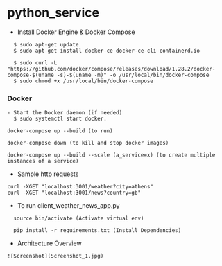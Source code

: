 # python_service

- Install Docker Engine & Docker Compose
```
  $ sudo apt-get update
  $ sudo apt-get install docker-ce docker-ce-cli containerd.io

  $ sudo curl -L "https://github.com/docker/compose/releases/download/1.28.2/docker-compose-$(uname -s)-$(uname -m)" -o /usr/local/bin/docker-compose
  $ sudo chmod +x /usr/local/bin/docker-compose
```
### Docker
```
- Start the Docker daemon (if needed)
  $ sudo systemctl start docker.

docker-compose up --build (to run)

docker-compose down (to kill and stop docker images)

docker-compose up --build --scale (a_service=x) (to create multiple instances of a service)
```

- Sample http requests
```
curl -XGET "localhost:3001/weather?city=athens"
curl -XGET "localhost:3001/news?country=gb"
```
- To run client_weather_news_app.py
```
  source bin/activate (Activate virtual env)

  pip install -r requirements.txt (Install Dependencies)
```

- Architecture Overview
```
![Screenshot](Screenshot_1.jpg)
```